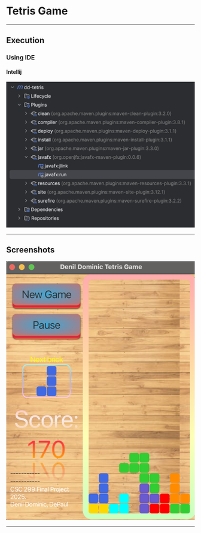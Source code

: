 



# Tetris Game 

<hr/> 

## Execution

### Using IDE

#### Intellij

![img.png](demo/maven-plugin-intellij.png)


<hr/> 

## Screenshots
![img.png](demo/screenshot.png)

<hr/> 
